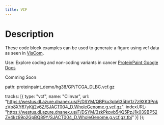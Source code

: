```yaml
---
title: VCF
---
```

# Description 
These code block examples can be used to generate a figure using vcf data as seen in [VisCom](https://viz.stjude.cloud/st-jude-cloud-demo/visualization/genomepaint-vcf-track-example~30).

Use: Explore coding and non-coding variants in cancer 
[ProteinPaint Google Docs](https://docs.google.com/document/d/1owXUQuqw5hBHFERm0Ria7anKtpyoPBaZY_MCiXXf5wE/edit)


Comming Soon

path: proteinpaint_demo/hg38/GP/TCGA_DLBC.vcf.gz

tracks: [{
        type: "vcf",
        name: "Clinvar",
        url: "https://westus.dl.azure.dnanex.us/F/DSYM/QBPkx3pb635bV1z7z9XK3PpkzVp8XY67yKjj2v6Z/SJACT004_D.WholeGenome.g.vcf.gz".
        indexURL: "https://westus.dl.azure.dnanex.us/F/DSYM/3zkPkpvb54Q5PzJ1k039BP52Zv4kz99p2GpBQ89Y/SJACT004_D.WholeGenome.g.vcf.gz.tbi"
      }]
});